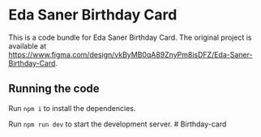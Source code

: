 
  # Eda Saner Birthday Card

  This is a code bundle for Eda Saner Birthday Card. The original project is available at https://www.figma.com/design/vkByMB0qA89ZnyPm8isDFZ/Eda-Saner-Birthday-Card.

  ## Running the code

  Run `npm i` to install the dependencies.

  Run `npm run dev` to start the development server.
  #   B i r t h d a y - c a r d  
 